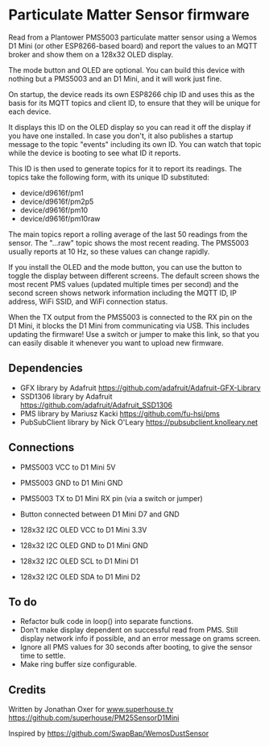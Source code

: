 Particulate Matter Sensor firmware
==================================

Read from a Plantower PMS5003 particulate matter sensor using a Wemos D1
Mini (or other ESP8266-based board) and report the values to an MQTT
broker and show them on a 128x32 OLED display.

The mode button and OLED are optional. You can build this device with
nothing but a PMS5003 and an D1 Mini, and it will work just fine.

On startup, the device reads its own ESP8266 chip ID and uses this as the
basis for its MQTT topics and client ID, to ensure that they will be
unique for each device.

It displays this ID on the OLED display so you can read it off the
display if you have one installed. In case you don't, it also publishes
a startup message to the topic "events" including its own ID. You can
watch that topic while the device is booting to see what ID it reports.

This ID is then used to generate topics for it to report its readings.
The topics take the following form, with its unique ID substituted:

 * device/d9616f/pm1
 * device/d9616f/pm2p5
 * device/d9616f/pm10
 * device/d9616f/pm10raw

The main topics report a rolling average of the last 50 readings from the
sensor. The "...raw" topic shows the most recent reading. The PMS5003
usually reports at 10 Hz, so these values can change rapidly.

If you install the OLED and the mode button, you can use the button to
toggle the display between different screens. The default screen shows the
most recent PMS values (updated multiple times per second) and the second
screen shows network information including the MQTT ID, IP address, WiFi
SSID, and WiFi connection status.

When the TX output from the PMS5003 is connected to the RX pin on the D1
Mini, it blocks the D1 Mini from communicating via USB. This includes
updating the firmware! Use a switch or jumper to make this link, so that
you can easily disable it whenever you want to upload new firmware.

Dependencies
------------

 * GFX library by Adafruit https://github.com/adafruit/Adafruit-GFX-Library
 * SSD1306 library by Adafruit https://github.com/adafruit/Adafruit_SSD1306
 * PMS library by Mariusz Kacki https://github.com/fu-hsi/pms
 * PubSubClient library by Nick O'Leary https://pubsubclient.knolleary.net

Connections
-----------

 * PMS5003 VCC to D1 Mini 5V
 * PMS5003 GND to D1 Mini GND
 * PMS5003 TX to D1 Mini RX pin (via a switch or jumper)

 * Button connected between D1 Mini D7 and GND

 * 128x32 I2C OLED VCC to D1 Mini 3.3V
 * 128x32 I2C OLED GND to D1 Mini GND
 * 128x32 I2C OLED SCL to D1 Mini D1
 * 128x32 I2C OLED SDA to D1 Mini D2

To do
-----

 * Refactor bulk code in loop() into separate functions.
 * Don't make display dependent on successful read from PMS. Still display
     network info if possible, and an error message on grams screen.
 * Ignore all PMS values for 30 seconds after booting, to give the sensor
     time to settle.
 * Make ring buffer size configurable.

Credits
-------

Written by Jonathan Oxer for www.superhouse.tv  https://github.com/superhouse/PM25SensorD1Mini

Inspired by https://github.com/SwapBap/WemosDustSensor
